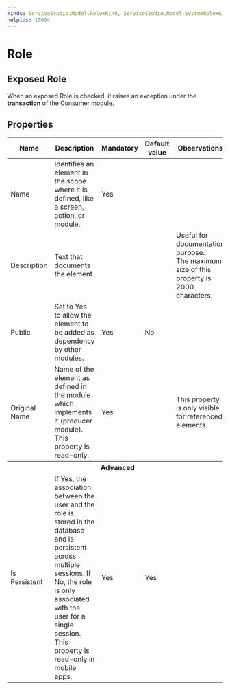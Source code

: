 ```yaml
---
kinds: ServiceStudio.Model.Role+Kind, ServiceStudio.Model.SystemRole+Kind, ServiceStudio.Model.ReferenceRole+Kind
helpids: 15004
---
```


# Role


## Exposed Role

When an exposed Role is checked, it raises an exception under the **transaction** of the Consumer module. 

## Properties

<table markdown="1">
<thead>
<tr>
<th>Name</th>
<th>Description</th>
<th>Mandatory</th>
<th>Default value</th>
<th>Observations</th>
</tr>
</thead>
<tbody>
<tr>
<td title="Name">Name</td>
<td>Identifies an element in the scope where it is defined, like a screen, action, or module.</td>
<td>Yes</td>
<td></td>
<td></td>
</tr>
<tr>
<td title="Description">Description</td>
<td>Text that documents the element.</td>
<td></td>
<td></td>
<td>Useful for documentation purpose.<br/>The maximum size of this property is 2000 characters.</td>
</tr>
<tr>
<td title="Public">Public</td>
<td>Set to Yes to allow the element to be added as dependency by other modules.</td>
<td>Yes</td>
<td>No</td>
<td></td>
</tr>
<tr>
<td title="Original Name">Original Name</td>
<td>Name of the element as defined in the module which implements it (producer module). This property is read-only.</td>
<td>Yes</td>
<td></td>
<td>This property is only visible for referenced elements.</td>
</tr>
<tr >
<th colspan="5">Advanced</th>
</tr>
<tr>
<td title="Is Persistent">Is Persistent</td>
<td>If Yes, the association between the user and the role is stored in the database and is persistent across multiple sessions. If No, the role is only associated with the user for a single session. This property is read-only in mobile apps.</td>
<td>Yes</td>
<td>Yes</td>
<td></td>
</tr>
</tbody>
</table>


